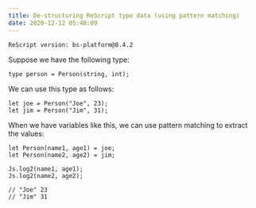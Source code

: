 ```yaml
---
title: De-structuring ReScript type data (using pattern matching)
date: 2020-12-12 05:40:09
---
```


```
ReScript version: bs-platform@8.4.2
```

Suppose we have the following type:

```res
type person = Person(string, int);
```

We can use this type as follows:

```res
let joe = Person("Joe", 23);
let jim = Person("Jim", 31);
```

When we have variables like this, we can use pattern matching to extract the values:

```res
let Person(name1, age1) = joe;
let Person(name2, age2) = jim;

Js.log2(name1, age1);
Js.log2(name2, age2);

// "Joe" 23
// "Jim" 31
```
